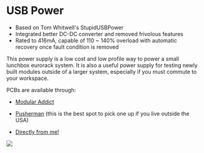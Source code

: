# USB Power

* Based on Tom Whitwell's StupidUSBPower
* Integrated better DC-DC converter and removed frivolous features
* Rated to 416mA, capable of 110 ~ 140% overload with automatic recovery once fault condition is removed

This power supply is a low cost and low profile way to power a small lunchbox eurorack system. It is also a useful power supply for testing newly built modules outside of a larger system, especially if you must commute to your workspace.

PCBs are available through:
* [Modular Addict](https://modularaddict.com/mmi-usbpower-pcb)

* [Pusherman](https://pushermanproductions.com/product/mmi-modular-usb-power-supply/) (this is the best spot to pick one up if you live outside the USA)

* [Directly from me!](https://reverb.com/item/13361422-mmi-modular-eurorack-usb-power-supply-pcb-only)


![](https://modularaddict.com/media/catalog/product/cache/1/image/1100x1100/9df78eab33525d08d6e5fb8d27136e95/m/a/max-usbpow-pcb.jpg)
